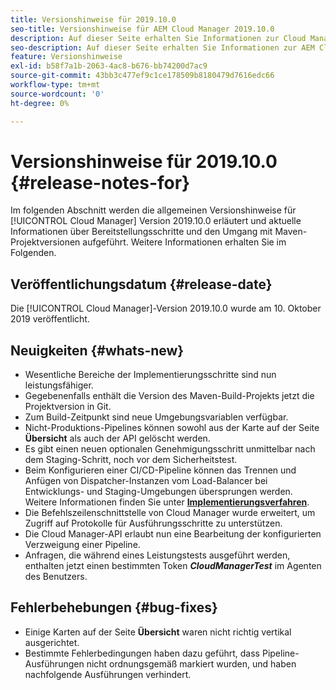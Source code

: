 ```yaml
---
title: Versionshinweise für 2019.10.0
seo-title: Versionshinweise für AEM Cloud Manager 2019.10.0
description: Auf dieser Seite erhalten Sie Informationen zur Cloud Manager-Version 2019.10.0.
seo-description: Auf dieser Seite erhalten Sie Informationen zur AEM Cloud Manager-Version 2019.10.0.
feature: Versionshinweise
exl-id: b58f7a1b-2063-4ac8-b676-bb74200d7ac9
source-git-commit: 43bb3c477ef9c1ce178509b8180479d7616edc66
workflow-type: tm+mt
source-wordcount: '0'
ht-degree: 0%

---
```


# Versionshinweise für 2019.10.0 {#release-notes-for}

Im folgenden Abschnitt werden die allgemeinen Versionshinweise für [!UICONTROL Cloud Manager] Version 2019.10.0 erläutert und aktuelle Informationen über Bereitstellungsschritte und den Umgang mit Maven-Projektversionen aufgeführt.
Weitere Informationen erhalten Sie im Folgenden.

## Veröffentlichungsdatum {#release-date}

Die [!UICONTROL Cloud Manager]-Version 2019.10.0 wurde am 10. Oktober 2019 veröffentlicht.

## Neuigkeiten {#whats-new}

* Wesentliche Bereiche der Implementierungsschritte sind nun leistungsfähiger.
* Gegebenenfalls enthält die Version des Maven-Build-Projekts jetzt die Projektversion in Git.
* Zum Build-Zeitpunkt sind neue Umgebungsvariablen verfügbar.
* Nicht-Produktions-Pipelines können sowohl aus der Karte auf der Seite **Übersicht** als auch der API gelöscht werden.
* Es gibt einen neuen optionalen Genehmigungsschritt unmittelbar nach dem Staging-Schritt, noch vor dem Sicherheitstest.
* Beim Konfigurieren einer CI/CD-Pipeline können das Trennen und Anfügen von Dispatcher-Instanzen vom Load-Balancer bei Entwicklungs- und Staging-Umgebungen übersprungen werden.
Weitere Informationen finden Sie unter **[Implementierungsverfahren](deploying-code.md#deployment-process)**.
* Die Befehlszeilenschnittstelle von Cloud Manager wurde erweitert, um Zugriff auf Protokolle für Ausführungsschritte zu unterstützen.
* Die Cloud Manager-API erlaubt nun eine Bearbeitung der konfigurierten Verzweigung einer Pipeline.
* Anfragen, die während eines Leistungstests ausgeführt werden, enthalten jetzt einen bestimmten Token ***CloudManagerTest*** im Agenten des Benutzers.

## Fehlerbehebungen {#bug-fixes}

* Einige Karten auf der Seite **Übersicht** waren nicht richtig vertikal ausgerichtet.
* Bestimmte Fehlerbedingungen haben dazu geführt, dass Pipeline-Ausführungen nicht ordnungsgemäß markiert wurden, und haben nachfolgende Ausführungen verhindert.
